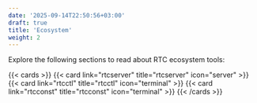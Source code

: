 ```yaml
---
date: '2025-09-14T22:50:56+03:00'
draft: true
title: 'Ecosystem'
weight: 2
---
```

Explore the following sections to read about RTC ecosystem tools:

{{< cards >}}
{{< card link="rtcserver" title="rtcserver" icon="server" >}}
{{< card link="rtcctl" title="rtcctl" icon="terminal" >}}
{{< card link="rtcconst" title="rtcconst" icon="terminal" >}}
{{< /cards >}}
